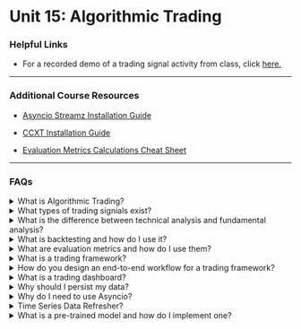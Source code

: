 # Unit 15: Algorithmic Trading

### Helpful Links

* For a recorded demo of a trading signal activity from class, click [here.](Activities_walkthrough.md)


---

### Additional Course Resources

* [Asyncio Streamz Installation Guide](Asyncio_Streamz_Install_Guide.md)

* [CCXT Installation Guide](CCXT_Install_Guide.md)

* [Evaluation Metrics Calculations Cheat Sheet](EvaluationsCalculationGuide.md)


---

### FAQs

<details>
<summary>What is Algorithmic Trading?</summary><br>
</details>

<details>
<summary>What types of trading signials exist?</summary><br>
<blockquote>
<details>
<summary>Trading Signal</summary><br>


<br>
</details>
<details>
<summary>Trading Signal</summary><br>

<br>
</details>

</blockquote>
</details>

<details>
<summary>What is the difference between technical analysis and fundamental analysis?</summary><br>
</details>

<details>
<summary>What is backtesting and how do I use it?</summary><br>
</details>

<details>
<summary>What are evaluation metrics and how do I use them?</summary><br>
</details>

<details>
<summary>What is a trading framework?</summary><br>
</details>

<details>
<summary>How do you design an end-to-end workflow for a trading framework?</summary><br>
</details>

<details>
<summary>What is a trading dashboard?</summary><br>
</details>

<details>
<summary>Why should I persist my data?</summary><br>
</details>

<details>
<summary>Why do I need to use Asyncio?</summary><br>
</details>

<details>
<summary>Time Series Data Refresher?</summary><br>
</details>

<details>
<summary>What is a pre-trained model and how do I implement one?</summary><br>
</details>
